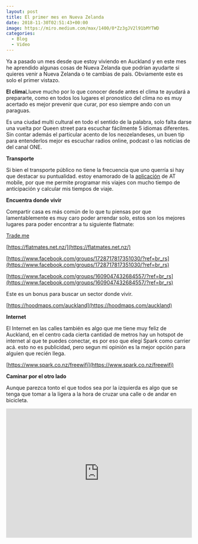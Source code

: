```yaml
---
layout: post
title: El primer mes en Nueva Zelanda
date: 2018-11-30T02:51:43+00:00
image: https://miro.medium.com/max/1400/0*Zz3gJV2l91bMYTWD
categories:
  - Blog
  - Video
---
```

Ya a pasado un mes desde que estoy viviendo en Auckland y en este mes he aprendido algunas cosas de Nueva Zelanda que podrían ayudarte si quieres venir a Nueva Zelanda o te cambias de país. Obviamente este es solo el primer vistazo.

**El clima**Llueve mucho por lo que conocer desde antes el clima te ayudará a prepararte, como en todos los lugares el pronostico del clima no es muy acertado es mejor prevenir que curar, por eso siempre ando con un paraguas.

Es una ciudad multi cultural en todo el sentido de la palabra, solo falta darse una vuelta por Queen street para escuchar fácilmente 5 idiomas diferentes. Sin contar además el particular acento de los neozelandeses, un buen tip para entenderlos mejor es escuchar radios online, podcast o las noticias de del canal ONE.

**Transporte**

Si bien el transporte público no tiene la frecuencia que uno querría si hay que destacar su puntualidad. estoy enamorado de la [aplicación](https://at.govt.nz/bus-train-ferry/more-services/mobile-services/) de AT mobile, por que me permite programar mis viajes con mucho tiempo de anticipación y calcular mis tiempos de viaje.

**Encuentra donde vivir**

Compartir casa es más común de lo que tu piensas por que lamentablemente es muy caro poder arrendar solo, estos son los mejores lugares para poder encontrar a tu siguiente flatmate:

[Trade.me](http://trade.me/)

[https://flatmates.net.nz/](https://flatmates.net.nz/)

[https://www.facebook.com/groups/1728717817351030/?ref=br_rs](https://www.facebook.com/groups/1728717817351030/?ref=br_rs)

[https://www.facebook.com/groups/1609047432684557/?ref=br_rs](https://www.facebook.com/groups/1609047432684557/?ref=br_rs)

Este es un bonus para buscar un sector donde vivir.

[https://hoodmaps.com/auckland](https://hoodmaps.com/auckland)

**Internet**

El Internet en las calles también es algo que me tiene muy feliz de Auckland, en el centro cada cierta cantidad de metros hay un hotspot de internet al que te puedes conectar, es por eso que elegí Spark como carrier acá. esto no es publicidad, pero segun mi opinión es la mejor opción para alguien que recién llega.

[https://www.spark.co.nz/freewifi](https://www.spark.co.nz/freewifi)

**Caminar por el otro lado**

Aunque parezca tonto el que todos sea por la izquierda es algo que se tenga que tomar a la ligera a la hora de cruzar una calle o de andar en bicicleta.

<iframe width="100%" height="350" src="http://www.youtube.com/embed/uq09Nm05g8Y" frameborder="0" allowfullscreen></iframe>